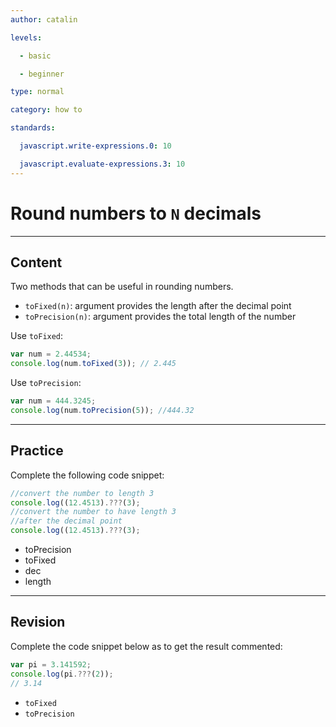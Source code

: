 ```yaml
---
author: catalin

levels:

  - basic

  - beginner

type: normal

category: how to

standards:

  javascript.write-expressions.0: 10

  javascript.evaluate-expressions.3: 10
---
```


# Round numbers to `N` decimals

---

## Content

Two methods that can be useful in rounding numbers.

- `toFixed(n)`: argument provides the length after the decimal point
- `toPrecision(n)`: argument provides the total length of the number

Use `toFixed`:

```javascript
var num = 2.44534;
console.log(num.toFixed(3)); // 2.445
```

Use `toPrecision`:

```javascript
var num = 444.3245;
console.log(num.toPrecision(5)); //444.32
```

---

## Practice

Complete the following code snippet:

```javascript
//convert the number to length 3
console.log((12.4513).???(3);
//convert the number to have length 3
//after the decimal point
console.log((12.4513).???(3);
```

- toPrecision
- toFixed
- dec
- length

---

## Revision

Complete the code snippet below as to get the result commented:

```javascript
var pi = 3.141592;
console.log(pi.???(2));
// 3.14
```

- `toFixed`
- `toPrecision`
